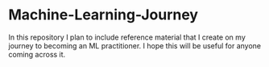 # Machine-Learning-Journey
In this repository I plan to include reference material that I create on my journey to becoming an ML practitioner. I hope this will be useful for anyone coming across it.
